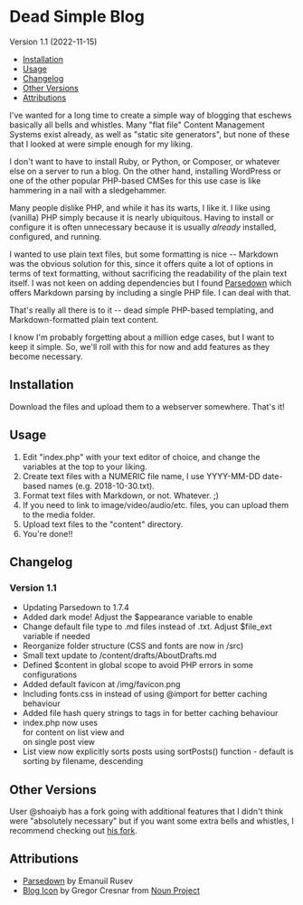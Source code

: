 # Dead Simple Blog

Version 1.1 (2022-11-15)

- [Installation](https://github.com/paintedsky/dead-simple-blog/blob/master/README.md#installation)
- [Usage](https://github.com/paintedsky/dead-simple-blog/blob/master/README.md#usage)
- [Changelog](https://github.com/paintedsky/dead-simple-blog/blob/master/README.md#changelog)
- [Other Versions](https://github.com/paintedsky/dead-simple-blog/blob/master/README.md#other-versions)
- [Attributions](https://github.com/paintedsky/dead-simple-blog/blob/master/README.md#attributions)

I've wanted for a long time to create a simple way of blogging that eschews basically all bells and whistles. Many "flat file" Content Management Systems exist already, as well as "static site generators", but none of these that I looked at were simple enough for my liking.

I don't want to have to install Ruby, or Python, or Composer, or whatever else on a server to run a blog. On the other hand, installing WordPress or one of the other popular PHP-based CMSes for this use case is like hammering in a nail with a sledgehammer.

Many people dislike PHP, and while it has its warts, I like it. I like using (vanilla) PHP simply because it is nearly ubiquitous. Having to install or configure it is often unnecessary because it is usually *already* installed, configured, and running.

I wanted to use plain text files, but some formatting is nice -- Markdown was the obvious solution for this, since it offers quite a lot of options in terms of text formatting, without sacrificing the readability of the plain text itself. I was not keen on adding dependencies but I found [Parsedown](http://parsedown.org) which offers Markdown parsing by including a single PHP file. I can deal with that.

That's really all there is to it -- dead simple PHP-based templating, and Markdown-formatted plain text content.

I know I'm probably forgetting about a million edge cases, but I want to keep it simple. So, we'll roll with this for now and add features as they become necessary.

## Installation

Download the files and upload them to a webserver somewhere. That's it!

## Usage

1. Edit "index.php" with your text editor of choice, and change the variables at the top to your liking.
2. Create text files with a NUMERIC file name, I use YYYY-MM-DD date-based names (e.g. 2018-10-30.txt).
3. Format text files with Markdown, or not. Whatever. ;)
4. If you need to link to image/video/audio/etc. files, you can upload them to the media folder.
4. Upload text files to the "content" directory.
5. You're done!!

## Changelog

### Version 1.1

- Updating Parsedown to 1.7.4
- Added dark mode! Adjust the $appearance variable to enable
- Change default file type to .md files instead of .txt. Adjust $file_ext variable if needed
- Reorganize folder structure (CSS and fonts are now in /src)
- Small text update to /content/drafts/AboutDrafts.md
- Defined $content in global scope to avoid PHP errors in some configurations
- Added default favicon at /img/favicon.png
- Including fonts.css in <head> instead of using @import for better caching behaviour
- Added file hash query strings to <link> tags in <head> for better caching behaviour
- index.php now uses <main> for content on list view and <article> on single post view
- List view now explicitly sorts posts using sortPosts() function - default is sorting by filename, descending

## Other Versions

User @shoaiyb has a fork going with additional features that I didn't think were "absolutely necessary" but if you want some extra bells and whistles, I recommend checking out [his fork](https://github.com/shoaiyb/dead-simple-blog).

## Attributions

- [Parsedown](https://github.com/erusev/parsedown) by Emanuil Rusev
- [Blog Icon](https://thenounproject.com/icon/blog-3557350/) by Gregor Cresnar from [Noun Project](https://thenounproject.com)